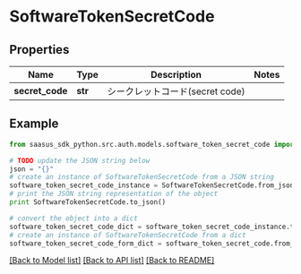 # SoftwareTokenSecretCode


## Properties
Name | Type | Description | Notes
------------ | ------------- | ------------- | -------------
**secret_code** | **str** | シークレットコード(secret code) | 

## Example

```python
from saasus_sdk_python.src.auth.models.software_token_secret_code import SoftwareTokenSecretCode

# TODO update the JSON string below
json = "{}"
# create an instance of SoftwareTokenSecretCode from a JSON string
software_token_secret_code_instance = SoftwareTokenSecretCode.from_json(json)
# print the JSON string representation of the object
print SoftwareTokenSecretCode.to_json()

# convert the object into a dict
software_token_secret_code_dict = software_token_secret_code_instance.to_dict()
# create an instance of SoftwareTokenSecretCode from a dict
software_token_secret_code_form_dict = software_token_secret_code.from_dict(software_token_secret_code_dict)
```
[[Back to Model list]](../README.md#documentation-for-models) [[Back to API list]](../README.md#documentation-for-api-endpoints) [[Back to README]](../README.md)


